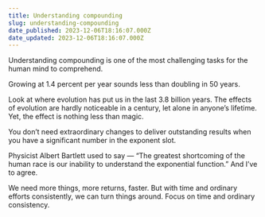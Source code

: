 ```yaml
---
title: Understanding compounding
slug: understanding-compounding
date_published: 2023-12-06T18:16:07.000Z
date_updated: 2023-12-06T18:16:07.000Z
---
```


Understanding compounding is one of the most challenging tasks for the human mind to comprehend. 

Growing at 1.4 percent per year sounds less than doubling in 50 years. 

Look at where evolution has put us in the last 3.8 billion years. The effects of evolution are hardly noticeable in a century, let alone in anyone’s lifetime. Yet, the effect is nothing less than magic. 

You don’t need extraordinary changes to deliver outstanding results when you have a significant number in the exponent slot. 

Physicist Albert Bartlett used to say — “The greatest shortcoming of the human race is our inability to understand the exponential function.” And I’ve to agree. 

We need more things, more returns, faster. But with time and ordinary efforts consistently, we can turn things around. Focus on time and ordinary consistency.

